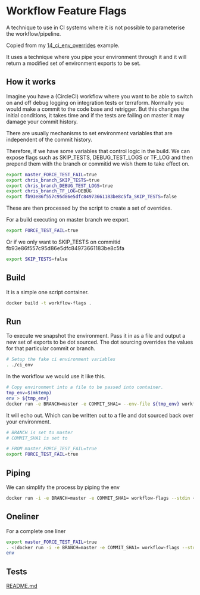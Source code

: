 # Workflow Feature Flags
A technique to use in CI systems where it is not possible to parameterise the workflow/pipeline.  

Copied from my [14_ci_env_overrides](https://github.com/chrisguest75/shell_examples/tree/master/14_ci_env_overrides) example. 

It uses a technique where you pipe your environment through it and it will return a modified set of environment exports to be set.  

## How it works
Imagine you have a (CircleCI) workflow where you want to be able to switch on and off debug logging on integration tests or terraform.  Normally you would make a commit to the code base and retrigger.  But this changes the initial conditions, it takes time and if the tests are failing on master it may damage your commit history.  

There are usually mechanisms to set environment variables that are independent of the commit history.  

Therefore, if we have some variables that control logic in the build.  We can expose flags such as SKIP_TESTS, DEBUG_TEST_LOGS or TF_LOG and then prepend them with the branch or commitid we wish them to take effect on.  

```sh
export master_FORCE_TEST_FAIL=true
export chris_branch_SKIP_TESTS=true
export chris_branch_DEBUG_TEST_LOGS=true
export chris_branch_TF_LOG=DEBUG
export fb93e86f557c95d86e5dfc84973661183be8c5fa_SKIP_TESTS=false
```

These are then processed by the script to create a set of overrides. 

For a build executing on master branch we export.
```sh
export FORCE_TEST_FAIL=true
```

Or if we only want to SKIP_TESTS on commitid fb93e86f557c95d86e5dfc84973661183be8c5fa
```sh
export SKIP_TESTS=false
```

## Build 
It is a simple one script container. 

```sh
docker build -t workflow-flags . 
```

## Run 
To execute we snapshot the environment.  Pass it in as a file and output a new set of exports to be dot sourced.  The dot sourcing overrides the values for that particular commit or branch.   

```sh
# Setup the fake ci environment variables
. ./ci_env
```

In the workflow we would use it like this. 
```sh
# Copy environment into a file to be passed into container.  
tmp_env=$(mktemp)
env > ${tmp_env}
docker run -e BRANCH=master -e COMMIT_SHA1= --env-file ${tmp_env} workflow-flags
```

It will echo out.  Which can be written out to a file and dot sourced back over your environment. 
```sh
# BRANCH is set to master
# COMMIT_SHA1 is set to 

# FROM master_FORCE_TEST_FAIL=true
export FORCE_TEST_FAIL=true
```

## Piping 
We can simplify the process by piping the env 
```sh 
docker run -i -e BRANCH=master -e COMMIT_SHA1= workflow-flags --stdin <  <(env) 
```

## Oneliner
For a complete one liner 
```sh
export master_FORCE_TEST_FAIL=true  
. <(docker run -i -e BRANCH=master -e COMMIT_SHA1= workflow-flags --stdin <  <(env))
env
```

## Tests
[README.md](./README.md)
